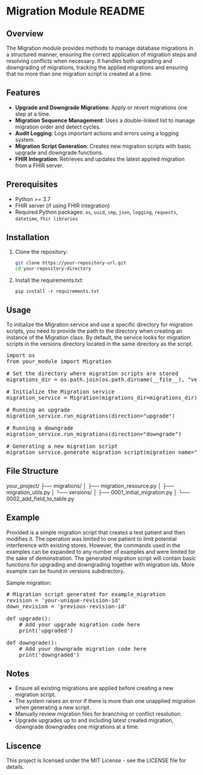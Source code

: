 # Migration Module README

## Overview

The Migration module provides methods to manage database migrations in a structured manner, ensuring the correct application of migration steps and resolving conflicts when necessary. It handles both upgrading and downgrading of migrations, tracking the applied migrations and ensuring that no more than one migration script is created at a time.

## Features

- **Upgrade and Downgrade Migrations**: Apply or revert migrations one step at a time.
- **Migration Sequence Management**: Uses a double-linked list to manage migration order and detect cycles.
- **Audit Logging**: Logs important actions and errors using a logging system.
- **Migration Script Generation**: Creates new migration scripts with basic upgrade and downgrade functions.
- **FHIR Integration**: Retrieves and updates the latest applied migration from a FHIR server.

## Prerequisites

- Python >= 3.7
- FHIR server (if using FHIR integration)
- Required Python packages: `os`, `uuid`, `imp`, `json`, `logging`, `requests`, `datetime`, `fhir libraries`

## Installation

1. Clone the repository:

   ```bash
   git clone https://your-repository-url.git
   cd your-repository-directory

2. Install the requirements.txt:

   `pip install -r requirements.txt`

## Usage

To initialize the Migration service and use a specific directory for migration scripts, you need to provide the path to the directory when creating an instance of the Migration class. By default, the service looks for migration scripts in the versions directory located in the same directory as the script.

<pre>
import os
from your_module import Migration

# Set the directory where migration scripts are stored
migrations_dir = os.path.join(os.path.dirname(__file__), "versions")

# Initialize the Migration service
migration_service = Migration(migrations_dir=migrations_dir)

# Running an upgrade
migration_service.run_migrations(direction="upgrade")

# Running a downgrade
migration_service.run_migrations(direction="downgrade")

# Generating a new migration script
migration_service.generate_migration_script(migration_name="example_migration")
</pre>

## File Structure

your_project/
├── migrations/
│   ├── migration_resource.py
│   ├── migration_utils.py
│   └── versions/
│       ├── 0001_initial_migration.py
│       └── 0002_add_field_to_table.py

## Example

Provided is a simple migration script that creates a test patient and then modifies it. The operation was limited to one patient to limit potential interference with existing stores. However, the commands used in the examples can be expanded to any number of examples and were limited for the sake of demonstration.
The generated migration script will contain basic functions for upgrading and downgrading together with migration ids.
More example can be found in versions subdirectory.

Sample migration:
<pre>
# Migration script generated for example_migration
revision = 'your-unique-revision-id'
down_revision = 'previous-revision-id'

def upgrade():
    # Add your upgrade migration code here
    print('upgraded')

def downgrade():
    # Add your downgrade migration code here
    print('downgraded')
</pre>

## Notes

- Ensure all existing migrations are applied before creating a new migration script.
- The system raises an error if there is more than one unapplied migration when generating a new script.
- Manually review migration files for branching or conflict resolution.
- Upgrade upgrades up to and including latest created migration, downgrade downgrades one migrations at a time.

## Liscence

This project is licensed under the MIT License - see the LICENSE file for details.
